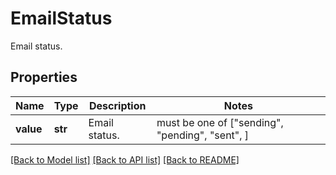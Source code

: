 # EmailStatus

Email status.

## Properties
Name | Type | Description | Notes
------------ | ------------- | ------------- | -------------
**value** | **str** | Email status. |  must be one of ["sending", "pending", "sent", ]

[[Back to Model list]](../README.md#documentation-for-models) [[Back to API list]](../README.md#documentation-for-api-endpoints) [[Back to README]](../README.md)


